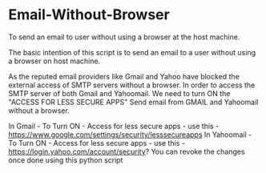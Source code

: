 # Email-Without-Browser
To send an email to user without using a browser at the host machine.

The basic intention of this script is to send an email to a user without using a browser on host machine.

As the reputed email providers like Gmail and Yahoo have blocked the external access of SMTP servers without a browser.
In order to access the SMTP server of both Gmail and Yahoomail. We need to turn ON the "ACCESS FOR LESS SECURE APPS"
Send email from GMAIL and Yahoomail without a browser.

In Gmail - To Turn ON - Access for less secure apps - use this - https://www.google.com/settings/security/lesssecureapps
In Yahoomail - To Turn ON - Access for less secure apps - use this - https://login.yahoo.com/account/security?
You can revoke the changes once done using this python script

